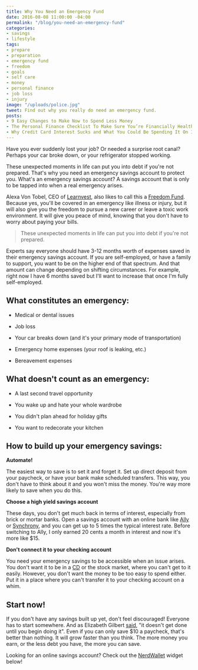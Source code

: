 ```yaml
---
title: Why You Need an Emergency Fund
date: 2016-08-08 11:00:00 -04:00
permalink: "/blog/you-need-an-emergency-fund"
categories:
- savings
- lifestyle
tags:
- prepare
- preparation
- emergency fund
- freedom
- goals
- self care
- money
- personal finance
- job loss
- injury
image: "/uploads/police.jpg"
tweet: Find out why you really do need an emergency fund.
posts:
- 9 Easy Changes to Make Now to Spend Less Money
- The Personal Finance Checklist To Make Sure You’re Financially Healthy
- Why Credit Card Interest Sucks and What You Could Be Spending It On Instead
---
```


Have you ever suddenly lost your job? Or needed a surprise root canal? Perhaps your car broke down, or your refrigerator stopped working.

These unexpected moments in life can put you into debt if you're not prepared. That's why you need an emergency savings account to protect you. What's an emergency savings account? A savings account that is only to be tapped into when a real emergency arises.

Alexa Von Tobel, CEO of [Learnvest](https://www.learnvest.com), also likes to call this a [Freedom Fund](http://www.inc.com/magazine/201405/alexa-von-tobel/need-for-freedom-fund-savings-living-expenses.html). Because yes, you'll be covered in an emergency like illness or injury, but it will also give you the freedom to pursue a new career or leave a toxic work environment. It will give you peace of mind, knowing that you don't have to worry about paying your bills.

> These unexpected moments in life can put you into debt if you're not prepared.

Experts say everyone should have 3-12 months worth of expenses saved in their emergency savings account. If you are self-employed, or have a family to support, you want to be on the higher end of that spectrum. And that amount can change depending on shifting circumstances. For example, right now I have 6 months saved but I'll want to increase that once I'm fully self-employed.

## What constitutes an emergency:

* Medical or dental issues

* Job loss

* Your car breaks down (and it's your primary mode of transportation)

* Emergency home expenses (your roof is leaking, etc.)

* Bereavement expenses

## What doesn't count as an emergency:

* A last second travel opportunity

* You wake up and hate your whole wardrobe

* You didn't plan ahead for holiday gifts

* You want to redecorate your kitchen

## How to build up your emergency savings:

**Automate!**

The easiest way to save is to set it and forget it. Set up direct deposit from your paycheck, or have your bank make scheduled transfers. This way, you don't have to think about it and you won't miss the money. You're way more likely to save when you do this.

**Choose a high yield savings account**

These days, you don't get much back in terms of interest, especially from brick or mortar banks. Open a savings account with an online bank like [Ally](ally.com) or [Synchrony](https://www.synchronybank.com/banking/home), and you can get up to 5 times the typical interest rate. Before switching to Ally, I only earned 20 cents a month in interest and now it's more like $15.

**Don't connect it to your checking account**

You need your emergency savings to be accessible when an issue arises. You don't want it to be in a [CD](https://www.nerdwallet.com/blog/banking/cd-certificate-of-deposit/) or the stock market, where you can't get to it easily. However, you don't want the money to be too easy to spend either. Put it in a place where you can't transfer it to your checking account on a whim.

## Start now!

If you don't have any savings built up yet, don't feel discouraged! Everyone has to start somewhere. And as Elizabeth Gilbert [said](http://www.elizabethgilbert.com/magic-lessons/), "it doesn't get done until you begin doing it". Even if you can only save $10 a paycheck, that's better than nothing. It will grow faster than you think. The more money you earn, or the less debt you have, the more you can save.

Looking for an online savings account? Check out the [NerdWallet](http://www.nerdwallet.com) widget below!

<script src="https://embeds.nerdwallet.com/embed.js" data-widget="savings-accounts" data-utm_campaign="bk_prod_savings-accounts"></script>